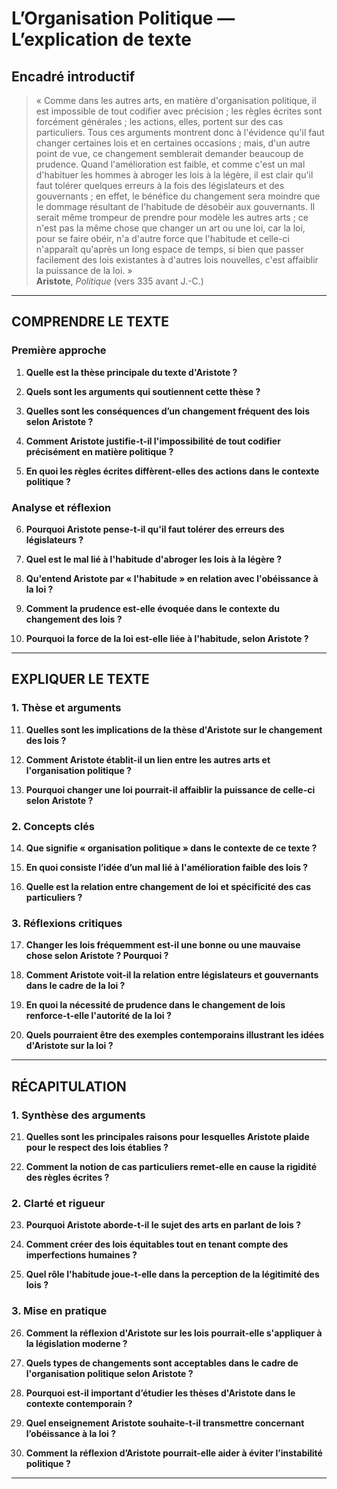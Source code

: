 # L’Organisation Politique — L’explication de texte

## Encadré introductif
> « Comme dans les autres arts, en matière d'organisation politique, il est impossible de tout codifier avec précision ; les règles écrites sont forcément générales ; les actions, elles, portent sur des cas particuliers. Tous ces arguments montrent donc à l'évidence qu'il faut changer certaines lois et en certaines occasions ; mais, d'un autre point de vue, ce changement semblerait demander beaucoup de prudence. Quand l'amélioration est faible, et comme c'est un mal d'habituer les hommes à abroger les lois à la légère, il est clair qu'il faut tolérer quelques erreurs à la fois des législateurs et des gouvernants ; en effet, le bénéfice du changement sera moindre que le dommage résultant de l'habitude de désobéir aux gouvernants. Il serait même trompeur de prendre pour modèle les autres arts ; ce n'est pas la même chose que changer un art ou une loi, car la loi, pour se faire obéir, n'a d'autre force que l'habitude et celle-ci n'apparaît qu'après un long espace de temps, si bien que passer facilement des lois existantes à d'autres lois nouvelles, c'est affaiblir la puissance de la loi. »  
> **Aristote**, *Politique* (vers 335 avant J.-C.)

---

## COMPRENDRE LE TEXTE

### Première approche

1. **Quelle est la thèse principale du texte d'Aristote ?**

2. **Quels sont les arguments qui soutiennent cette thèse ?**

3. **Quelles sont les conséquences d’un changement fréquent des lois selon Aristote ?**

4. **Comment Aristote justifie-t-il l'impossibilité de tout codifier précisément en matière politique ?**

5. **En quoi les règles écrites diffèrent-elles des actions dans le contexte politique ?**

### Analyse et réflexion

6. **Pourquoi Aristote pense-t-il qu'il faut tolérer des erreurs des législateurs ?**

7. **Quel est le mal lié à l'habitude d'abroger les lois à la légère ?**

8. **Qu'entend Aristote par « l'habitude » en relation avec l'obéissance à la loi ?**

9. **Comment la prudence est-elle évoquée dans le contexte du changement des lois ?**

10. **Pourquoi la force de la loi est-elle liée à l'habitude, selon Aristote ?**

---

## EXPLIQUER LE TEXTE

### 1. Thèse et arguments

11. **Quelles sont les implications de la thèse d'Aristote sur le changement des lois ?**

12. **Comment Aristote établit-il un lien entre les autres arts et l'organisation politique ?**

13. **Pourquoi changer une loi pourrait-il affaiblir la puissance de celle-ci selon Aristote ?**

### 2. Concepts clés

14. **Que signifie « organisation politique » dans le contexte de ce texte ?**

15. **En quoi consiste l’idée d’un mal lié à l'amélioration faible des lois ?**

16. **Quelle est la relation entre changement de loi et spécificité des cas particuliers ?**

### 3. Réflexions critiques

17. **Changer les lois fréquemment est-il une bonne ou une mauvaise chose selon Aristote ? Pourquoi ?**

18. **Comment Aristote voit-il la relation entre législateurs et gouvernants dans le cadre de la loi ?**

19. **En quoi la nécessité de prudence dans le changement de lois renforce-t-elle l'autorité de la loi ?**

20. **Quels pourraient être des exemples contemporains illustrant les idées d'Aristote sur la loi ?**

---

## RÉCAPITULATION 

### 1. Synthèse des arguments

21. **Quelles sont les principales raisons pour lesquelles Aristote plaide pour le respect des lois établies ?**

22. **Comment la notion de cas particuliers remet-elle en cause la rigidité des règles écrites ?**

### 2. Clarté et rigueur

23. **Pourquoi Aristote aborde-t-il le sujet des arts en parlant de lois ?**

24. **Comment créer des lois équitables tout en tenant compte des imperfections humaines ?**

25. **Quel rôle l'habitude joue-t-elle dans la perception de la légitimité des lois ?**

### 3. Mise en pratique

26. **Comment la réflexion d'Aristote sur les lois pourrait-elle s'appliquer à la législation moderne ?**

27. **Quels types de changements sont acceptables dans le cadre de l'organisation politique selon Aristote ?**

28. **Pourquoi est-il important d’étudier les thèses d'Aristote dans le contexte contemporain ?**

29. **Quel enseignement Aristote souhaite-t-il transmettre concernant l’obéissance à la loi ?**

30. **Comment la réflexion d’Aristote pourrait-elle aider à éviter l’instabilité politique ?** 

---